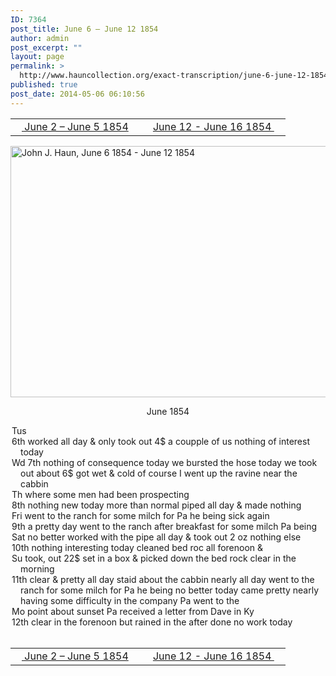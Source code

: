 ```yaml
---
ID: 7364
post_title: June 6 – June 12 1854
author: admin
post_excerpt: ""
layout: page
permalink: >
  http://www.hauncollection.org/exact-transcription/june-6-june-12-1854/
published: true
post_date: 2014-05-06 06:10:56
---
```

<table style="width: 100%;" align="center">
<tbody>
<tr>
<td width="50%"><a href="http://www.hauncollection.org/version-2/version-ii-series-i/june-2-june-5-1854/"><img src="https://lh3.googleusercontent.com/-EFJpxxNiPNw/VqgtWBCZrMI/AAAAAAAAAFU/WfY4lPFWWkg/s800-Ic42/Soeb-Plain-Arrows-8-10px.png" alt="" width="10" height="10" /> June 2 – June 5 1854</a></td>
<td style="text-align: right;"><a href="http://www.hauncollection.org/version-2/version-ii-series-i/june-12-june-16-1854/"> June 12 - June 16 1854 <img src="https://lh3.googleusercontent.com/-67k0cYlpXHw/VqgtWKz1MXI/AAAAAAAAAFU/k9PW_Piyurk/s800-Ic42/Soeb-Plain-Arrows-5-10px.png" alt="" width="10" height="10" /></a></td>
</tr>
</tbody>
</table>
<a href="http://www.hauncollection.org/wp-content/uploads/John Haun/JJH_035_June 6 1854 - June 12 1854.JPG" target="_blank" rel="noopener"><img class="alignnone wp-image-2265 size-large" src="http://www.hauncollection.org/wp-content/uploads/John Haun/JJH_035_June 6 1854 - June 12 1854-1024x682.jpg" alt="John J. Haun, June 6 1854 - June 12 1854" width="604" height="402" /></a>
<p style="text-align: center;">June 1854</p>

<div style="text-indent: -1em; padding-left: 16px;">Tus</div>
<div style="text-indent: -1em; padding-left: 16px;">6th worked all day &amp; only took out 4$ a coupple of us nothing of interest today</div>
<div style="text-indent: -1em; padding-left: 16px;">Wd 7th nothing of consequence today we bursted the hose today we took out
about 6$ got wet &amp; cold of course I went up the ravine near the cabbin</div>
<div style="text-indent: -1em; padding-left: 16px;">Th where some men had been prospecting</div>
<div style="text-indent: -1em; padding-left: 16px;">8th nothing new today more than normal piped all day &amp; made nothing</div>
<div style="text-indent: -1em; padding-left: 16px;">Fri went to the ranch for some milch for Pa he being sick again</div>
<div style="text-indent: -1em; padding-left: 16px;">9th a pretty day went to the ranch after breakfast for some milch Pa being</div>
<div style="text-indent: -1em; padding-left: 16px;">Sat no better worked with the pipe all day &amp; took out 2 oz nothing else</div>
<div style="text-indent: -1em; padding-left: 16px;">10th nothing interesting today cleaned bed roc all forenoon &amp;</div>
<div style="text-indent: -1em; padding-left: 16px;">Su took, out 22$ set in a box &amp; picked down the bed rock clear in the morning</div>
<div style="text-indent: -1em; padding-left: 16px;">11th clear &amp; pretty all day staid about the cabbin nearly all day went
to the ranch for some milch for Pa he being no better today came
pretty nearly having some difficulty in the company Pa went to the</div>
<div style="text-indent: -1em; padding-left: 16px;">Mo point about sunset Pa received a letter from Dave in Ky</div>
<div style="text-indent: -1em; padding-left: 16px;">12th clear in the forenoon but rained in the after done no work today</div>
&nbsp;
<table style="width: 100%;" align="center">
<tbody>
<tr>
<td width="50%"><a href="http://www.hauncollection.org/version-2/version-ii-series-i/june-2-june-5-1854/"><img src="https://lh3.googleusercontent.com/-EFJpxxNiPNw/VqgtWBCZrMI/AAAAAAAAAFU/WfY4lPFWWkg/s800-Ic42/Soeb-Plain-Arrows-8-10px.png" alt="" width="10" height="10" /> June 2 – June 5 1854</a></td>
<td style="text-align: right;"><a href="http://www.hauncollection.org/version-2/version-ii-series-i/june-12-june-16-1854/"> June 12 - June 16 1854 <img src="https://lh3.googleusercontent.com/-67k0cYlpXHw/VqgtWKz1MXI/AAAAAAAAAFU/k9PW_Piyurk/s800-Ic42/Soeb-Plain-Arrows-5-10px.png" alt="" width="10" height="10" /></a></td>
</tr>
</tbody>
</table>